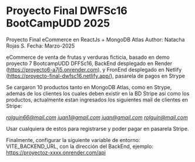 # Proyecto Final DWFSc16 BootCampUDD 2025

Proyecto Final eCommerce en ReactJs + MongoDB Atlas
Author: Natacha Rojas S.
Fecha: Marzo-2025

eCommerce de venta de frutas y verduras ficticia, basado en demo proyecto 7 BootcampUDD DFFSc16, BackEnd desplegado en Render (https://proyecto6-a7j5.onrender.com), y FronEnd desplegado en Netlify (https://proyecto-final-dwfsc16.netlify.app/), pasarela de pagos en Strype

Se cargaron 10 productos tanto en MongoDB Atlas, como en Strype, además de los clientes los cuales deben existir en la BD Stripe así como los productos, actualmente estan ingresados los siguientes mail de clientes en Stripe:

*rolguin66@mail.com*
*juan1@gmail.com*
*juan@gmail.com*
*rolguin@mail.com*

Usar cualquiera de estos para registrarse y poder pagar en pasarela Stripe.

Finalmente, configurar la siguiente variable de entorno:
VITE_BACKEND_URL, con la dirección del BackEnd, ejemplo:
https://proyectoz-xxxx.onrender.com/api

